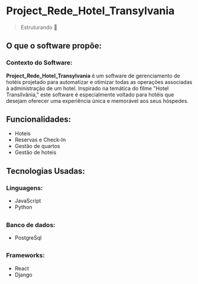 ## <h1>Project_Rede_Hotel_Transylvania</h1>

> Estruturando 🤔

## <h2>O que o software propõe:</h2>

  <h3>Contexto do Software: </h3>

  <strong>Project_Rede_Hotel_Transylvania</strong> é um software de gerenciamento de hotéis projetado para automatizar e otimizar todas as operações associadas à administração de um hotel. Inspirado na temática do filme "Hotel Transilvânia," este software é especialmente voltado para hotéis que desejam oferecer uma experiência única e memorável aos seus hóspedes.

## <h2>Funcionalidades:</h2>
  
  + Hoteis
  + Reservas e Check-In
  + Gestão de quartos
  + Gestão de hoteis
    
## <h2>Tecnologias Usadas:</h2>
 <h3>Linguagens:</h3>

  + JavaScript
  + Python
  
##  <h3>Banco de dados:</h3>

  + PostgreSql

##  <h3>Frameworks:</h3>
  
  + React
  + Django
